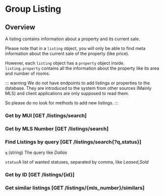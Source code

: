 # Group Listing

## Overview
A listing contains information about a property and its current sale.

Please note that in a `listing` object, you will only be able to find
meta information about the current sale of the property (like price).

However, each `listing` object has a `property` object inside.
`listing.property` contains all the information about the property like its area and number of rooms.

::: warning
  We do not have endpoints to add listings or properties to the database.
  They are introduced to the system from other sources (Mainly MLS) and client applications
  are only supposed to read them.

  So please do no look for methods to add new listings.
:::

### Get by MUI [GET /listings/search]
<!-- include(tests/listing/by_mui.md) -->

### Get by MLS Number [GET /listings/search]
<!-- include(tests/listing/by_mls.md) -->

### Find Listings by query [GET /listings/search{?q,status}]
`q` (string) The query like _Dallas_

`status`A list of wanted statuses, separated by comma, like _Leased,Sold_

<!-- include(tests/listing/by_query.md) -->


### Get by ID [GET /listings/{id}]
<!-- include(tests/listing/getListing.md) -->

### Get similar listings [GET /listings/{mls_number}/similars]
<!-- include(tests/listing/similars.md) -->